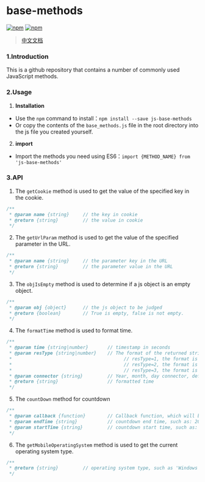 # base-methods 
[![npm](https://img.shields.io/npm/v/js-base-methods.svg)](https://www.npmjs.com/package/js-base-methods) [![npm](https://img.shields.io/npm/dt/js-base-methods.svg)](https://www.npmjs.com/package/js-base-methods)

> [中文文档](https://github.com/lixilin123/base-methods/blob/master/README-zh.md)
### 1.Introduction
This is a github repository that contains a number of commonly used JavaScript methods.

### 2.Usage
1. **Installation**
- Use the `npm` command to install：`npm install --save js-base-methods`
- Or copy the contents of the `base_methods.js` file in the root directory into the js file you created yourself.

2. **import**
- Import the methods you need using ES6：`import {METHOD_NAME} from 'js-base-methods'`

### 3.API
1. The `getCookie` method is used to get the value of the specified key in the cookie.
``` javascript
/**
 * @param name {string}     // the key in cookie
 * @return {string}         // the value in cookie
 */
```
2. The `getUrlParam` method is used to get the value of the specified parameter in the URL.
``` javascript
/**
 * @param name {string}     // the parameter key in the URL
 * @return {string}         // the parameter value in the URL
 */
```
3. The `objIsEmpty` method is used to determine if a js object is an empty object.
``` javascript
/**
 * @param obj {object}      // the js object to be judged
 * @return {boolean}        // True is empty, false is not empty.
 */
```
4. The `formatTime` method is used to format time.
``` javascript
/**
 * @param time {string|number}       // timestamp in seconds
 * @param resType {string|number}    // The format of the returned string, which defaults to 1.
 *                                         // resType=1, the format is 2018-04-28
 *                                         // resType=2, the format is 2018-04-28 18:00:00
 *                                         // resType=3, the format is 18:00:00
 * @param connector {string}         // Year, month, day connector, default is '-'.
 * @return {string}                  // formatted time
 */
```
5. The `countDown` method for countdown
``` javascript
/**
 * @param callback {function}        // Callback function, which will be passed three string type parameters, respectively countdown hours, minutes, seconds.
 * @param endTime {string}           // countdown end time, such as: 2018/4/28 18:00:00
 * @param startTime {string}         // countdown start time, such as: 2018/5/1, the default is now.
 */
```
6. The `getMobileOperatingSystem` method is used to get the current operating system type.
``` javascript
/**
 * @return {string}         // operating system type, such as 'Windows Phone','Android','iOS' or 'unknow'
 */
```
